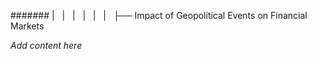 ####### |   |   |   |   |   |   ├── Impact of Geopolitical Events on Financial Markets

*Add content here*